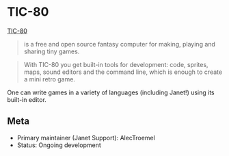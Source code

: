 # TIC-80

[TIC-80](https://github.com/nesbox/TIC-80/)

> is a free and open source fantasy computer for making,
> playing and sharing tiny games.

> With TIC-80 you get built-in tools for development: code, sprites,
> maps, sound editors and the command line, which is enough to create
> a mini retro game.

One can write games in a variety of languages (including Janet!) using
its built-in editor.

## Meta

* Primary maintainer (Janet Support): AlecTroemel
* Status: Ongoing development
